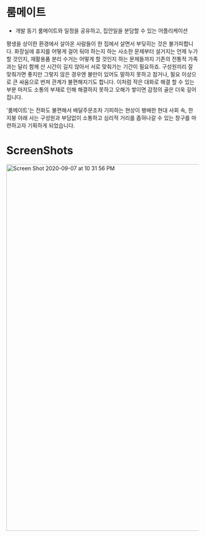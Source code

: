 # 룸메이트

* 개발 동기
룸메이트와 일정을 공유하고, 집안일을 분담할 수 있는 어플리케이션

평생을 상이한 환경에서 살아온 사람들이 한 집에서 살면서 부딪히는 것은 불가피합니다. 화장실에 휴지를 어떻게 걸어 둬야 하는지 하는 사소한 문제부터 설거지는 언제 누가 할 것인지, 재활용품 분리 수거는 어떻게 할 것인지 하는 문제들까지 기존의 전통적 가족과는 달리 함께 산 시간이 길지 않아서 서로 맞춰가는 기간이 필요하죠. 구성원끼리 잘 맞춰가면 좋지만 그렇지 않은 경우엔 불만이 있어도 말하지 못하고 참거나, 필요 이상으로 큰 싸움으로 번져 관계가 불편해지기도 합니다. 이처럼 작은 대화로 해결 할 수 있는 부분 마저도 소통의 부재로 인해 해결하지 못하고 오해가 쌓이면 감정의 골은 더욱 깊어집니다. 

'룸메이트'는 전화도 불편해서 배달주문조차 기피하는 현상이 팽배한 현대 사회 속, 한 지붕 아래 사는 구성원과 부담없이 소통하고 심리적 거리를 좁혀나갈 수 있는 창구를 마련하고자 기획하게 되었습니다. 

# ScreenShots

<img width="959" alt="Screen Shot 2020-09-07 at 10 31 56 PM" src="https://user-images.githubusercontent.com/54741149/92398533-b50ff680-f163-11ea-97ec-5c82e43c9781.png">
